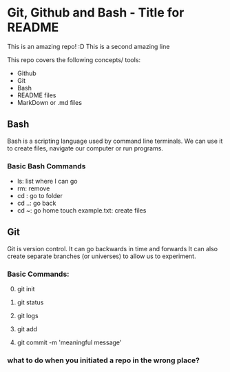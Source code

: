 # Git, Github and Bash - Title for README

This is an amazing repo! :D
This is a second amazing line

This repo covers the following concepts/ tools:
- Github
- Git
- Bash
- README files
- MarkDown or .md files


## Bash
Bash is a scripting language used by command line terminals.
We can use it to create files, navigate our computer or run programs.

### Basic Bash Commands
- ls: list where I can go
- rm: remove
- cd <directory>: go to folder
- cd ..: go back
- cd ~: go home
touch example.txt: create files



## Git
Git is version control.
It can go backwards in time and forwards
It can also create separate branches (or universes) to allow us to experiment.

### Basic Commands:
0) git init
0) git status
0) git logs

1) git add <file>
2) git commit -m 'meaningful message'

### what to do when you initiated a repo in the wrong place?
